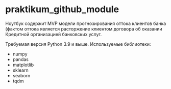 # praktikum_github_module

Ноутбук содержит MVP модели прогнозирования оттока клиентов банка (фактом оттока является расторжение клиентом договора об оказании Кредитной организацией банковских услуг.

Требуемая версия Python 3.9 и выше.
Используемые библиотеки:
- numpy
- pandas
- matplotlib
- sklearn
- seaborn
- tqdm